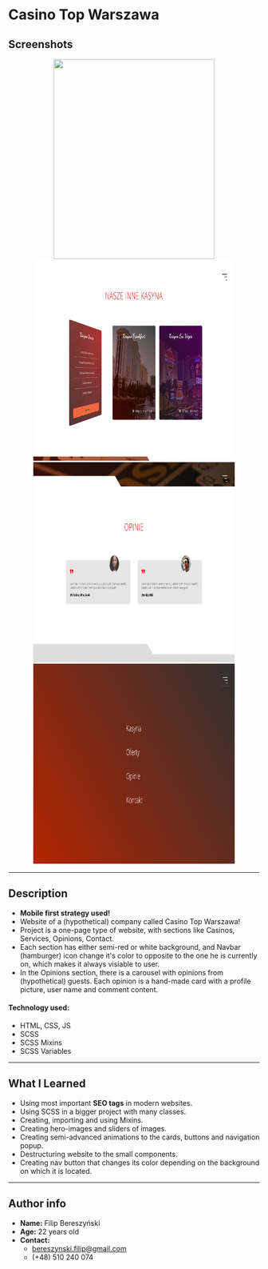 # Casino Top Warszawa

## Screenshots

<p align="center">
    <img src="./img/README_images/readme_img_01.png" width="80%" height="400px"></img>
    <br/>
    <img src="./img/README_images/readme_img_02.png" width="80%" height="400px"></img>
    <br/>
    <img src="./img/README_images/readme_img_03.png" width="80%" height="400px"></img>
    <br/>
    <img src="./img/README_images/readme_img_04.png" width="80%" height="400px"></img>
</p>

<hr/>

## Description

-   **Mobile first strategy used!**
-   Website of a (hypothetical) company called Casino Top Warszawa!
-   Project is a one-page type of website, with sections like Casinos, Services, Opinions, Contact.
-   Each section has either semi-red or white background, and Navbar (hamburger) icon change it's color to opposite to the one he is currently on, which makes it always visiable to user.
-   In the Opinions section, there is a carousel with opinions from (hypothetical) guests. Each opinion is a hand-made card with a profile picture, user name and comment content.

#### Technology used:

-   HTML, CSS, JS
-   SCSS
-   SCSS Mixins
-   SCSS Variables

<hr/>

## What I Learned

-   Using most important **SEO tags** in modern websites.
-   Using SCSS in a bigger project with many classes.
-   Creating, importing and using Mixins.
-   Creating hero-images and sliders of images.
-   Creating semi-advanced animations to the cards, buttons and navigation popup.
-   Destructuring website to the small components.
-   Creating nav button that changes its color depending on the background on which it is located.

<hr/>

## Author info

-   **Name:** Filip Bereszyński
-   **Age:** 22 years old
-   **Contact:**
    -   bereszynski.filip@gmail.com
    -   (+48) 510 240 074
